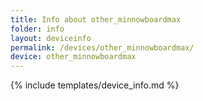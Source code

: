 ```yaml
---
title: Info about other_minnowboardmax
folder: info
layout: deviceinfo
permalink: /devices/other_minnowboardmax/
device: other_minnowboardmax
---
```

{% include templates/device_info.md %}
